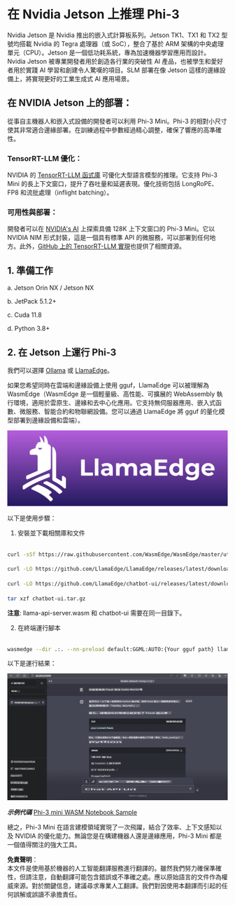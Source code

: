 # **在 Nvidia Jetson 上推理 Phi-3**

Nvidia Jetson 是 Nvidia 推出的嵌入式計算板系列。Jetson TK1、TX1 和 TX2 型號均搭載 Nvidia 的 Tegra 處理器（或 SoC），整合了基於 ARM 架構的中央處理單元（CPU）。Jetson 是一個低功耗系統，專為加速機器學習應用而設計。Nvidia Jetson 被專業開發者用於創造各行業的突破性 AI 產品，也被學生和愛好者用於實踐 AI 學習和創建令人驚嘆的項目。SLM 部署在像 Jetson 這樣的邊緣設備上，將實現更好的工業生成式 AI 應用場景。

## 在 NVIDIA Jetson 上的部署：
從事自主機器人和嵌入式設備的開發者可以利用 Phi-3 Mini。Phi-3 的相對小尺寸使其非常適合邊緣部署。在訓練過程中參數經過精心調整，確保了響應的高準確性。

### TensorRT-LLM 優化：
NVIDIA 的 [TensorRT-LLM 函式庫](https://github.com/NVIDIA/TensorRT-LLM?WT.mc_id=aiml-138114-kinfeylo) 可優化大型語言模型的推理。它支持 Phi-3 Mini 的長上下文窗口，提升了吞吐量和延遲表現。優化技術包括 LongRoPE、FP8 和流批處理（inflight batching）。

### 可用性與部署：
開發者可以在 [NVIDIA's AI](https://www.nvidia.com/en-us/ai-data-science/generative-ai/) 上探索具備 128K 上下文窗口的 Phi-3 Mini。它以 NVIDIA NIM 形式封裝，這是一個具有標準 API 的微服務，可以部署到任何地方。此外，[GitHub 上的 TensorRT-LLM 實現](https://github.com/NVIDIA/TensorRT-LLM)也提供了相關資源。

## **1. 準備工作**

a. Jetson Orin NX / Jetson NX

b. JetPack 5.1.2+
   
c. Cuda 11.8
   
d. Python 3.8+

## **2. 在 Jetson 上運行 Phi-3**

我們可以選擇 [Ollama](https://ollama.com) 或 [LlamaEdge](https://llamaedge.com)。

如果您希望同時在雲端和邊緣設備上使用 gguf，LlamaEdge 可以被理解為 WasmEdge（WasmEdge 是一個輕量級、高性能、可擴展的 WebAssembly 執行環境，適用於雲原生、邊緣和去中心化應用。它支持無伺服器應用、嵌入式函數、微服務、智能合約和物聯網設備。您可以通過 LlamaEdge 將 gguf 的量化模型部署到邊緣設備和雲端）。

![llamaedge](../../../../../translated_images/llamaedge.1356a35c809c5e9d89d8168db0c92161e87f5e2c34831f2fad800f00fc4e74dc.tw.jpg)

以下是使用步驟：

1. 安裝並下載相關庫和文件

```bash

curl -sSf https://raw.githubusercontent.com/WasmEdge/WasmEdge/master/utils/install.sh | bash -s -- --plugin wasi_nn-ggml

curl -LO https://github.com/LlamaEdge/LlamaEdge/releases/latest/download/llama-api-server.wasm

curl -LO https://github.com/LlamaEdge/chatbot-ui/releases/latest/download/chatbot-ui.tar.gz

tar xzf chatbot-ui.tar.gz

```

**注意**: llama-api-server.wasm 和 chatbot-ui 需要在同一目錄下。

2. 在終端運行腳本

```bash

wasmedge --dir .:. --nn-preload default:GGML:AUTO:{Your gguf path} llama-api-server.wasm -p phi-3-chat

```

以下是運行結果：

![llamaedgerun](../../../../../translated_images/llamaedgerun.66eb2acd7f14e814437879522158b9531ae7c955014d48d0708d0e4ce6ac94a6.tw.png)

***示例代碼*** [Phi-3 mini WASM Notebook Sample](https://github.com/Azure-Samples/Phi-3MiniSamples/tree/main/wasm)

總之，Phi-3 Mini 在語言建模領域實現了一次飛躍，結合了效率、上下文感知以及 NVIDIA 的優化能力。無論您是在構建機器人還是邊緣應用，Phi-3 Mini 都是一個值得關注的強大工具。

**免責聲明**：  
本文件是使用基於機器的人工智能翻譯服務進行翻譯的。雖然我們努力確保準確性，但請注意，自動翻譯可能包含錯誤或不準確之處。應以原始語言的文件作為權威來源。對於關鍵信息，建議尋求專業人工翻譯。我們對因使用本翻譯而引起的任何誤解或誤讀不承擔責任。